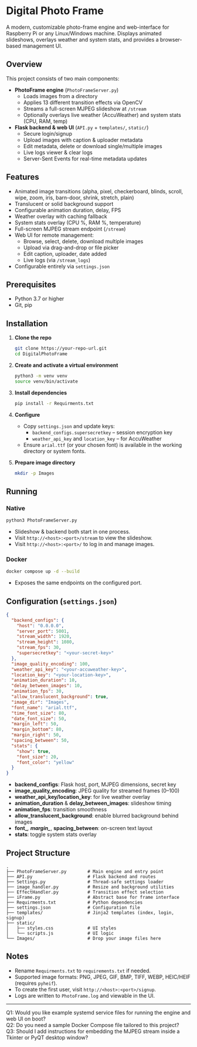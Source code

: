 # Digital Photo Frame

A modern, customizable photo-frame engine and web-interface for Raspberry Pi or any Linux/Windows machine. Displays animated slideshows, overlays weather and system stats, and provides a browser-based management UI.

## Overview

This project consists of two main components:

- **PhotoFrame engine** (`PhotoFrameServer.py`)  
  - Loads images from a directory  
  - Applies 13 different transition effects via OpenCV  
  - Streams a full-screen MJPEG slideshow at `/stream`  
  - Optionally overlays live weather (AccuWeather) and system stats (CPU, RAM, temp)  
- **Flask backend & web UI** (`API.py` + `templates/`, `static/`)  
  - Secure login/signup  
  - Upload images with caption & uploader metadata  
  - Edit metadata, delete or download single/multiple images  
  - Live logs viewer & clear logs  
  - Server-Sent Events for real-time metadata updates  

## Features

- Animated image transitions (alpha, pixel, checkerboard, blinds, scroll, wipe, zoom, iris, barn-door, shrink, stretch, plain)  
- Translucent or solid background support  
- Configurable animation duration, delay, FPS  
- Weather overlay with caching fallback  
- System stats overlay (CPU %, RAM %, temperature)  
- Full-screen MJPEG stream endpoint (`/stream`)  
- Web UI for remote management:  
  - Browse, select, delete, download multiple images  
  - Upload via drag-and-drop or file picker  
  - Edit caption, uploader, date added  
  - Live logs (via `/stream_logs`)  
- Configurable entirely via `settings.json`  

## Prerequisites

- Python 3.7 or higher  
- Git, pip  

## Installation

1. **Clone the repo**  
   ```bash
   git clone https://your-repo-url.git
   cd DigitalPhotoFrame
   ```

2. **Create and activate a virtual environment**  
   ```bash
   python3 -m venv venv
   source venv/bin/activate
   ```

3. **Install dependencies**  
   ```bash
   pip install -r Requirments.txt
   ```

4. **Configure**  
   - Copy `settings.json` and update keys:  
     - `backend_configs.supersecretkey` – session encryption key  
     - `weather_api_key` and `location_key` – for AccuWeather  
   - Ensure `arial.ttf` (or your chosen font) is available in the working directory or system fonts.

5. **Prepare image directory**  
   ```bash
   mkdir -p Images
   ```

## Running

### Native

```bash
python3 PhotoFrameServer.py
```

- Slideshow & backend both start in one process.  
- Visit `http://<host>:<port>/stream` to view the slideshow.  
- Visit `http://<host>:<port>/` to log in and manage images.

### Docker

```bash
docker compose up -d --build
```

- Exposes the same endpoints on the configured port.  

## Configuration (`settings.json`)

```json
{
  "backend_configs": {
    "host": "0.0.0.0",
    "server_port": 5001,
    "stream_width": 1920,
    "stream_height": 1080,
    "stream_fps": 30,
    "supersecretkey": "<your-secret-key>"
  },
  "image_quality_encoding": 100,
  "weather_api_key": "<your-accuweather-key>",
  "location_key": "<your-location-key>",
  "animation_duration": 10,
  "delay_between_images": 10,
  "animation_fps": 30,
  "allow_translucent_background": true,
  "image_dir": "Images",
  "font_name": "arial.ttf",
  "time_font_size": 80,
  "date_font_size": 50,
  "margin_left": 50,
  "margin_bottom": 80,
  "margin_right": 50,
  "spacing_between": 50,
  "stats": {
    "show": true,
    "font_size": 20,
    "font_color": "yellow"
  }
}
```

- **backend_configs**: Flask host, port, MJPEG dimensions, secret key  
- **image_quality_encoding**: JPEG quality for streamed frames (0–100)  
- **weather_api_key/location_key**: for live weather overlay  
- **animation_duration** & **delay_between_images**: slideshow timing  
- **animation_fps**: transition smoothness  
- **allow_translucent_background**: enable blurred background behind images  
- **font_***, **margin_***, **spacing_between**: on-screen text layout  
- **stats**: toggle system stats overlay  

## Project Structure

```
.
├── PhotoFrameServer.py        # Main engine and entry point
├── API.py                     # Flask backend and routes
├── Settings.py                # Thread-safe settings loader
├── image_handler.py           # Resize and background utilities
├── EffectHandler.py           # Transition effect selection
├── iFrame.py                  # Abstract base for frame interface
├── Requirments.txt            # Python dependencies
├── settings.json              # Configuration file
├── templates/                 # Jinja2 templates (index, login, signup)
├── static/
│   ├── styles.css             # UI styles
│   └── scripts.js             # UI logic
└── Images/                    # Drop your image files here
```

## Notes

- Rename `Requirments.txt` to `requirements.txt` if needed.  
- Supported image formats: PNG, JPEG, GIF, BMP, TIFF, WEBP, HEIC/HEIF (requires `pyheif`).  
- To create the first user, visit `http://<host>:<port>/signup`.  
- Logs are written to `PhotoFrame.log` and viewable in the UI.

---

Q1: Would you like example systemd service files for running the engine and web UI on boot?  
Q2: Do you need a sample Docker Compose file tailored to this project?  
Q3: Should I add instructions for embedding the MJPEG stream inside a Tkinter or PyQT desktop window?
